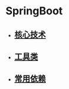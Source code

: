 # SpringBoot
 - ## [核心技术](/Java/SpringBoot/核心技术.md)
 - ## [工具类](/Java/SpringBoot/工具类.md)
 - ## [常用依赖](/Java/SpringBoot/常用依赖.md)